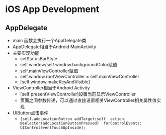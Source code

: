 # iOS App Development

## AppDelegate

+ main 函数会执行一个AppDelegate类
+ AppDelegate相当于Android MainActivity
+ 主要实现功能
	+ setStatusBarStyle
	+ self.window/self.window.backgroundColor赋值  
	+ self.mainViewController赋值
	+ self.window.rootViewController = self.mainViewController
	+ [self.window.makeKeyAndVisible]
+ ViewController相当于Android Activity
	+ [self presentViewController]设置当前显示ViewController
	+ 页面之间参数传递，可以通过直接设置相关ViewController相关属性值实现
+ UIButton点击事件
	+ `[self.addLocationButton addTarget:self  action: @selector(addLocationButtonPressed)  forControlEvents: UIControlEventTouchUpInside];
`   
